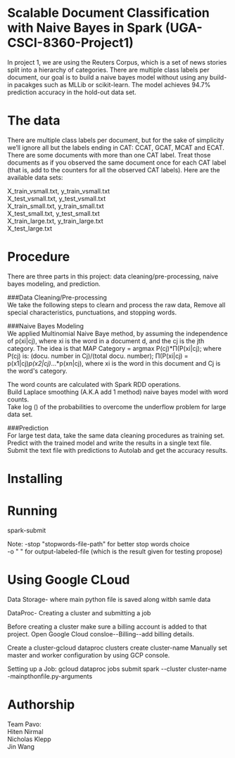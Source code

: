 Scalable Document Classification with Naive Bayes in Spark (UGA-CSCI-8360-Project1)
===================================================================================
In project 1, we are using the Reuters Corpus, which is a set of news stories split into a hierarchy of categories. There are multiple class labels per document, our goal is to build a naive bayes model without using any build-in pacakges such as MLLib or scikit-learn. The model achieves 94.7% prediction accuracy in the hold-out data set.

The data
===========
There are multiple class labels per document, but for the sake of simplicity we’ll ignore all but the labels ending in CAT: CCAT, GCAT, MCAT and ECAT. There are some documents with more than one CAT label. Treat those documents as if you observed the same document once for each CAT label (that is, add to the counters for all the observed CAT labels). Here are the available data sets:  

X_train_vsmall.txt, y_train_vsmall.txt  
X_test_vsmall.txt, y_test_vsmall.txt  
X_train_small.txt, y_train_small.txt  
X_test_small.txt, y_test_small.txt  
X_train_large.txt, y_train_large.txt  
X_test_large.txt  


Procedure
===========
There are three parts in this project: data cleaning/pre-processing, naive bayes modeling, and prediction.

###Data Cleaning/Pre-processing   
We take the following steps to clearn and process the raw data,
Remove all special characteristics, punctuations, and stopping words.

###Naive Bayes Modeling  
We applied Multinomial Naive Baye method, by assuming the independence of p(xi|cj), where xi is the word in a document d, and the cj is the jth category. The idea is that MAP Category = argmax P(cj)*Π(P(xi|cj); where P(cj) is:  (docu. number in Cj)/(total docu. number); Π(P(xi|cj) = p(x1|cj)*p(x2|cj)*...*p(xn|cj), where xi is the word in this document and Cj is the word's category.  

The word counts are calculated with Spark RDD operations.  
Build Laplace smoothing (A.K.A add 1 method) naive bayes model with word counts.  
Take log () of the probabilities to overcome the underflow problem for large data set.  

###Prediction  
For large test data, take the same data cleaning procedures as training set.  
Predict with the trained model and write the results in a single text file.  
Submit the text file with predictions to Autolab and get the accuracy results.  

Installing
===========


Running
===========
spark-submit 

Note: -stop "stopwords-file-path" for better stop words choice  
      -o " " for output-labeled-file (which is the result given for testing propose)

Using Google CLoud
===========
Data Storage- where main python file is saved along witbh samle data

DataProc- Creating a cluster and submitting a job

Before creating a cluster make sure a billing account is added to that project.
Open Google Cloud consloe--Billing--add billing details.

Create a cluster-gcloud dataproc clusters create cluster-name
Manually set master and worker configuration by using GCP console.

Setting up a Job:
gcloud dataproc jobs submit spark --cluster cluster-name -mainpthonfile.py-arguments
 

Authorship
===========
Team Pavo:  
    Hiten Nirmal  
    Nicholas Klepp  
    Jin Wang  

